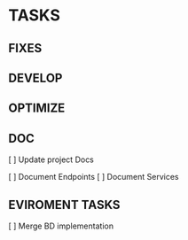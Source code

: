 # TASKS

## FIXES

## DEVELOP

## OPTIMIZE

## DOC
[ ] Update project Docs

[ ] Document Endpoints
[ ] Document Services

## EVIROMENT TASKS
[ ] Merge BD implementation